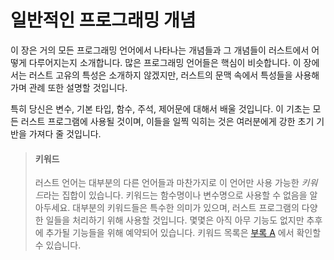 # 일반적인 프로그래밍 개념

이 장은 거의 모든 프로그래밍 언어에서 나타나는 개념들과 그 개념들이
러스트에서 어떻게 다루어지는지 소개합니다. 많은 프로그래밍 언어들은 
핵심이 비슷합니다. 이 장에서는 러스트 고유의 특성은 소개하지 않겠지만,
러스트의 문맥 속에서 특성들을 사용해가며
관례 또한 설명할 것입니다.

특히 당신은 변수, 기본 타입, 함수, 주석, 제어문에 대해서 배울 것입니다.
이 기초는 모든 러스트 프로그램에 사용될 것이며, 이들을 일찍 익히는 것은
여러분에게 강한 초기 기반을 가져다 줄 것입니다.
  
> #### 키워드
>
> 러스트 언어는 대부분의 다른 언어들과 마찬가지로
> 이 언어만 사용 가능한 *키워드*라는 집합이 있습니다. 키워드는
> 함수명이나 변수명으로 사용할 수 없음을 알아두세요. 대부분의 키워드들은
> 특수한 의미가 있으며, 러스트 프로그램의 다양한 일들을 처리하기 위해 사용할
> 것입니다. 몇몇은 아직 아무 기능도 없지만 추후에 추가될 기능들을
> 위해 예약되어 있습니다. 키워드 목록은 [부록 A][appendix_a]<!-- ignore -->
> 에서 확인할 수 있습니다.

[appendix_a]: appendix-01-keywords.md
